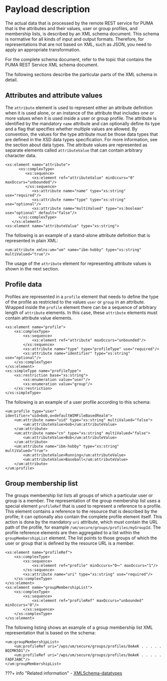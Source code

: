 # Payload description

The actual data that is processed by the remote REST service for PUMA that is the attributes and their values, user or group profiles, and membership lists, is described by an XML schema document. This schema is normative for all kinds of input and output formats. Therefore, for representations that are not based on XML, such as JSON, you need to apply an appropriate transformation.

For the complete schema document, refer to the topic that contains the PUMA REST Service XML schema document.

The following sections describe the particular parts of the XML schema in detail.

## Attributes and attribute values

The `attribute` element is used to represent either an attribute definition when it is used alone, or an instance of the attribute that includes one or more values when it is used inside a user or group profile. The attribute is identified by the mandatory `name` attribute and can optionally define its type and a flag that specifies whether multiple values are allowed. By convention, the values for the type attribute must be those data types that are defined in the XSD data types specification. For more information, see the section about data types. The attribute values are represented as separate elements called `attributeValue` that can contain arbitrary character data.

```
<xs:element name="attribute">
      <xs:complexType>
         <xs:sequence>
            <xs:element ref="attributeValue" minOccurs="0" maxOccurs="unbounded"/> 
         </xs:sequence>
            <xs:attribute name="name" type="xs:string" use="required"/>
            <xs:attribute name="type" type="xs:string" use="optional"/>
            <xs:attribute name="multiValued" type="xs:boolean" use="optional" default="false"/>
      </xs:complexType>
   </xs:element>
<xs:element name="attributeValue" type="xs:string">

```

The following is an example of a stand-alone attribute definition that is represented in plain XML:

```
<um:attribute xmlns:um="um" name="ibm-hobby" type="xs:string" multiValued="true"/> 
```

The usage of the `attribute` element for representing attribute values is shown in the next section.

## Profile data

Profiles are represented in a `profile` element that needs to define the type of the profile as restricted to the values `user` or `group` in an attribute. Wrapped inside the `profile` element there can be a sequence of arbitrary length of `attribute` elements. In this case, these `attribute` elements must contain attribute value elements.

```
<xs:element name="profile">
    <xs:complexType>
        <xs:sequence>
            <xs:element ref="attribute" maxOccurs="unbounded"/>
        </xs:sequence>
        <xs:attribute name="type" type="profileType" use="required"/>
        <xs:attribute name="identifier" type="xs:string" use="optional"/>
    </xs:complexType>
</xs:element>
<xs:simpleType name="profileType">
    <xs:restriction base="xs:string">
        <xs:enumeration value="user"/>
        <xs:enumeration value="group"/>
    </xs:restriction>
</xs:simpleType>

```

The following is an example of a user profile according to this schema:

```
<um:profile type="user" identifier="uid=bob,o=defaultWIMFileBasedRealm">
    <um:attribute name="uid" type="xs:string" multiValued="false">
        <um:attributeValue>bob</um:attributeValue>
    </um:attribute>
    <um:attribute name="cn" type="xs:string" multiValued="false">
        <um:attributeValue>Bob</um:attributeValue>
    </um:attribute>
    <um:attribute name="ibm-hobby" type="xs:string" multiValued="true">
        <um:attributeValue>Running</um:attributeValue>
        <um:attributeValue>Baseball</um:attributeValue>
    </um:attribute>
</um:profile>

```

## Group membership list

The groups membership list lists all groups of which a particular user or group is a member. The representation of the group membership list uses a special element `profileRef` that is used to represent a reference to a profile. This element contains a reference to the resource that is described by the profile; it can optionally also contain the complete profile element itself. This action is done by the mandatory `uri` attribute, which must contain the URL path of the profile, for example `/um/secure/groups/profiles/myGroupId`. The profile reference elements are then aggregated to a list within the `groupMembershipList` element. The list points to those groups of which the user or group that is defined by the resource URL is a member.

```
<xs:element name="profileRef">
    <xs:complexType>
        <xs:sequence>
            <xs:element ref="profile" minOccurs="0∾" maxOccurs="1"/>
        </xs:sequence>
        <xs:attribute name="uri" type="xs:string" use="required"/>
    </xs:complexType>
</xs:element>
<xs:element name="groupMembershipList">
    <xs:complexType>
        <xs:sequence>
            <xs:element ref="profileRef" maxOccurs="unbounded" minOccurs="0"/>
        </xs:sequence>
    </xs:complexType>
</xs:element>

```

The following listing shows an example of a group membership list XML representation that is based on the schema:

```
<um:groupMembershipList>
    <um:profileRef uri="/wps/um/secure/groups/profiles/8eAeK . . . . . BQIMK5D1"/>
    <um:profileRef uri="/wps/um/secure/groups/profiles/8eAeK . . . . . FADFJABC"/>
</um:groupMembershipList>

```


???+ info "Related information"
    - [XMLSchema-datatypes](https://www.w3.org/2001/XMLSchema-datatypes)

